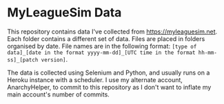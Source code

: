 # MyLeagueSim Data

This repository contains data I've collected from https://myleaguesim.net. Each folder contains a different set of data. Files are placed in folders organised by date. File names are in the following format: `[type of data]_[date in the format yyyy-mm-dd]_[UTC time in the format hh-mm-ss]_[patch version]`.

The data is collected using Selenium and Python, and usually runs on a Heroku instance with a scheduler. I use my alternate account, AnarchyHelper, to commit to this repository as I don't want to inflate my main account's number of commits.
